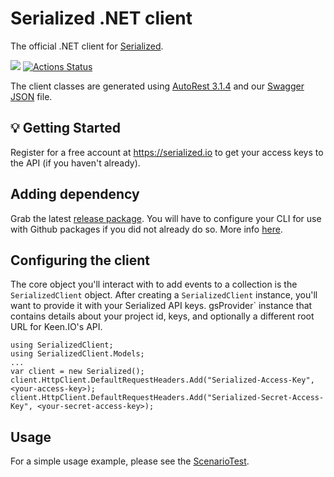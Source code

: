 # Serialized .NET client

The official .NET client for [Serialized](https://serialized.io).

[![](https://tokei.rs/b1/github/serialized-io/client-dotnet)](https://github.com/serialized-io/client-dotnet)
[![Actions Status](https://github.com/serialized-io/client-dotnet/workflows/Build%20&%20Test/badge.svg)](https://github.com/serialized-io/client-dotnet/actions)

The client classes are generated using [AutoRest 3.1.4](https://github.com/Azure/autorest) and our [Swagger JSON](https://serialized.io/api.json) file.

## 💡 Getting Started

Register for a free account at https://serialized.io to get your access keys to the API (if you haven't already).


## Adding dependency

Grab the latest [release package](https://github.com/serialized-io/client-dotnet/packages/).
You will have to configure your CLI for use with Github packages if you did not already do so.
More info [here](https://docs.github.com/en/free-pro-team@latest/packages/using-github-packages-with-your-projects-ecosystem/configuring-dotnet-cli-for-use-with-github-packages).

## Configuring the client

The core object you'll interact with to add events to a collection is the `SerializedClient` object. After creating a `SerializedClient` instance, you'll want to provide it with your Serialized API keys. gsProvider` instance that contains details about your project id, keys, and optionally a different root URL for Keen.IO's API.

```
using SerializedClient;
using SerializedClient.Models;
...
var client = new Serialized();
client.HttpClient.DefaultRequestHeaders.Add("Serialized-Access-Key", <your-access-key>);
client.HttpClient.DefaultRequestHeaders.Add("Serialized-Secret-Access-Key", <your-secret-access-key>);
```

## Usage

For a simple usage example, please see the [ScenarioTest](https://github.com/serialized-io/client-dotnet/blob/main/SerializedClientTest/ScenarioTest.cs).

